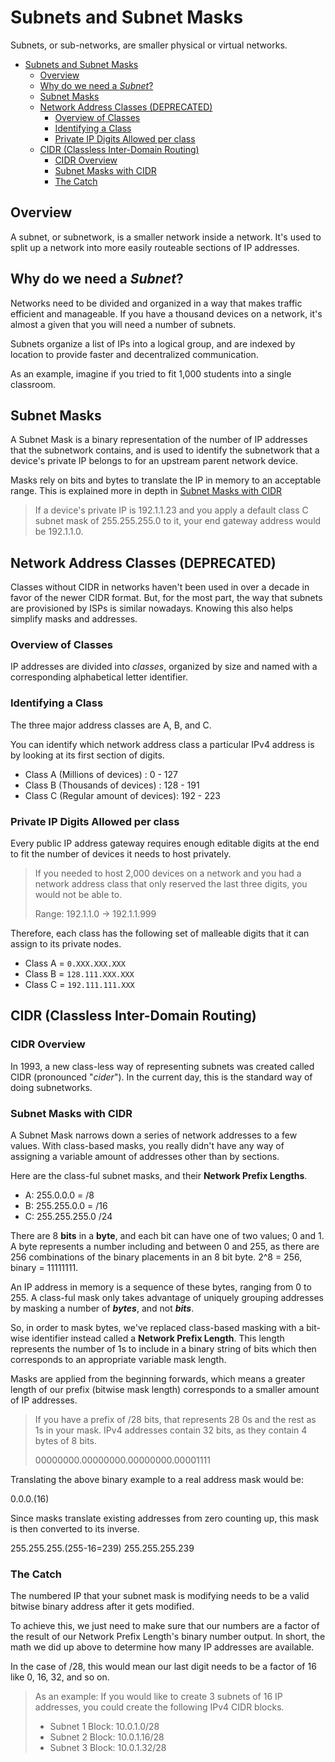# Subnets and Subnet Masks

Subnets, or sub-networks, are smaller physical or virtual networks.

- [Subnets and Subnet Masks](#subnets-and-subnet-masks)
  - [Overview](#overview)
  - [Why do we need a _Subnet_?](#why-do-we-need-a-subnet)
  - [Subnet Masks](#subnet-masks)
  - [Network Address Classes (DEPRECATED)](#network-address-classes-deprecated)
    - [Overview of Classes](#overview-of-classes)
    - [Identifying a Class](#identifying-a-class)
    - [Private IP Digits Allowed per class](#private-ip-digits-allowed-per-class)
  - [CIDR (Classless Inter-Domain Routing)](#cidr-classless-inter-domain-routing)
    - [CIDR Overview](#cidr-overview)
    - [Subnet Masks with CIDR](#subnet-masks-with-cidr)
    - [The Catch](#the-catch)

## Overview

A subnet, or subnetwork, is a smaller network inside a network. It's used to split up a network into more easily routeable sections of IP addresses.

## Why do we need a _Subnet_?

Networks need to be divided and organized in a way that makes traffic efficient and manageable. If you have a thousand devices on a network, it's almost a given that you will need a number of subnets.

Subnets organize a list of IPs into a logical group, and are indexed by location to provide faster and decentralized communication.

As an example, imagine if you tried to fit 1,000 students into a single classroom.

## Subnet Masks

A Subnet Mask is a binary representation of the number of IP addresses that the subnetwork contains, and is used to identify the subnetwork that a device's private IP belongs to for an upstream parent network device.

Masks rely on bits and bytes to translate the IP in memory to an acceptable range. This is explained more in depth in [Subnet Masks with CIDR](#subnet-masks-with-cidr)

> If a device's private IP is 192.1.1.23 and you apply a default class C subnet mask of 255.255.255.0 to it, your end gateway address would be 192.1.1.0.

## Network Address Classes (DEPRECATED)

Classes without CIDR in networks haven't been used in over a decade in favor of the newer CIDR format. But, for the most part, the way that subnets are provisioned by ISPs is similar nowadays. Knowing this also helps simplify masks and addresses.

### Overview of Classes

IP addresses are divided into _classes_, organized by size and named with a corresponding alphabetical letter identifier.

### Identifying a Class

The three major address classes are A, B, and C.

You can identify which network address class a particular IPv4 address is by looking at its first section of digits.

- Class A (Millions of devices) : 0 - 127
- Class B (Thousands of devices) : 128 - 191
- Class C (Regular amount of devices): 192 - 223

### Private IP Digits Allowed per class

Every public IP address gateway requires enough editable digits at the end to fit the number of devices it needs to host privately.

> If you needed to host 2,000 devices on a network and you had a network address class that only reserved the last three digits, you would not be able to.
>
> Range: 192.1.1.0 -> 192.1.1.999

Therefore, each class has the following set of malleable digits that it can assign to its private nodes.

- Class A = `0.XXX.XXX.XXX`
- Class B = `128.111.XXX.XXX`
- Class C = `192.111.111.XXX`

## CIDR (Classless Inter-Domain Routing)

### CIDR Overview

In 1993, a new class-less way of representing subnets was created called CIDR (pronounced "*cider*"). In the current day, this is the standard way of doing subnetworks.

### Subnet Masks with CIDR

A Subnet Mask narrows down a series of network addresses to a few values. With class-based masks, you really didn't have any way of assigning a variable amount of addresses other than by sections.

Here are the class-ful subnet masks, and their **Network Prefix Lengths**.

- A: 255.0.0.0 = /8
- B: 255.255.0.0 = /16
- C: 255.255.255.0 /24

There are 8 **bits** in a **byte**, and each bit can have one of two values; 0 and 1. A byte represents a number including and between 0 and 255, as there are 256 combinations of the binary placements in an 8 bit byte. 2^8 = 256, binary = 11111111.

An IP address in memory is a sequence of these bytes, ranging from 0 to 255. A class-ful mask only takes advantage of uniquely grouping addresses by masking a number of **_bytes_**, and not **_bits_**.

So, in order to mask bytes, we've replaced class-based masking with a bit-wise identifier instead called a **Network Prefix Length**. This length represents the number of 1s to include in a binary string of bits which then corresponds to an appropriate variable mask length.

Masks are applied from the beginning forwards, which means a greater length of our prefix (bitwise mask length) corresponds to a smaller amount of IP addresses.

> If you have a prefix of /28 bits, that represents 28 0s and the rest as 1s in your mask. IPv4 addresses contain 32 bits, as they contain 4 bytes of 8 bits.
>
> 00000000.00000000.00000000.00001111

Translating the above binary example to a real address mask would be:

0.0.0.(16)

Since masks translate existing addresses from zero counting up, this mask is then converted to its inverse.

255.255.255.(255-16=239)
255.255.255.239

### The Catch

The numbered IP that your subnet mask is modifying needs to be a valid bitwise binary address after it gets modified.

To achieve this, we just need to make sure that our numbers are a factor of the result of our Network Prefix Length's binary number output. In short, the math we did up above to determine how many IP addresses are available.

In the case of /28, this would mean our last digit needs to be a factor of 16 like 0, 16, 32, and so on.

> As an example: If you would like to create 3 subnets of 16 IP addresses, you could create the following IPv4 CIDR blocks.
>
> - Subnet 1 Block: 10.0.1.0/28
> - Subnet 2 Block: 10.0.1.16/28
> - Subnet 3 Block: 10.0.1.32/28
